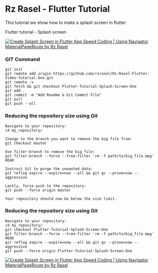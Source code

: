 # Rz Rasel - Flutter Tutorial
This tutorial we show how to make a splash screen in flutter

Flutter tutorial - Splash screen

[![Create Splash Screen in Flutter App Speed Coding | Using Navigator MaterialPageRoute by Rz Rasel](https://yt-embed.herokuapp.com/embed?v=q_-vRoKndSU)](https://www.youtube.com/watch?v=q_-vRoKndSU "Create Splash Screen in Flutter App Speed Coding | Using Navigator MaterialPageRoute by Rz Rasel")


### GIT Command
```git_command
git init
git remote add origin https://github.com/rzrasel/Rz-Rasel-Flutter-Video-Tutorial-One.git
git remote -v
git fetch && git checkout Flutter-Tutorial-Splash-Screen-One
git add .
git commit -m "Add Readme & Git Commit File"
git pull
git push --all
```

### Reducing the repository size using Git
```
Navigate to your repository:
cd my_repository/

Change to the branch you want to remove the big file from:
git checkout master

Use filter-branch to remove the big file:
git filter-branch --force --tree-filter 'rm -f path/to/big_file.mpg' HEAD

Instruct Git to purge the unwanted data:
git reflog expire --expire=now --all && git gc --prune=now --aggressive

Lastly, force push to the repository:
git push --force origin master

Your repository should now be below the size limit.
```

### Reducing the repository size using Git
```
Navigate to your repository:
cd my_repository/
git checkout Flutter-Tutorial-Splash-Screen-One
git filter-branch --force --tree-filter 'rm -f path/to/big_file.mpg' HEAD
git reflog expire --expire=now --all && git gc --prune=now --aggressive
git push --force origin Flutter-Tutorial-Splash-Screen-One
```

[![Create Splash Screen in Flutter App Speed Coding | Using Navigator MaterialPageRoute by Rz Rasel](https://img.youtube.com/vi/q_-vRoKndSU/0.jpg)](https://www.youtube.com/watch?v=q_-vRoKndSU)